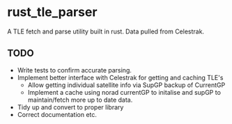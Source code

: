 # rust_tle_parser

A TLE fetch and parse utility built in rust. Data pulled from Celestrak.

## TODO
- Write tests to confirm accurate parsing.
- Implement better interface with Celestrak for getting and caching TLE's
    - Allow getting individual satellite info via SupGP backup of CurrentGP
    - Implement a cache using norad currentGP to initalise and supGP to maintain/fetch more up to date data.
- Tidy up and convert to proper library
- Correct documentation etc.